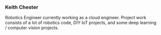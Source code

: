 ### Keith Chester

Robotics Engineer currently working as a cloud engineer. Project work consists of a lot of robotics code, DIY IoT projects, and some deep learning / computer vision projects.
